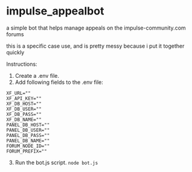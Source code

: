 # impulse_appealbot

a simple bot that helps manage appeals on the impulse-community.com forums

this is a specific case use, and is pretty messy because i put it together quickly

Instructions:

1. Create a .env file.
2. Add following fields to the .env file:

```
XF_URL=""
XF_API_KEY=""
XF_DB_HOST=""
XF_DB_USER=""
XF_DB_PASS=""
XF_DB_NAME=""
PANEL_DB_HOST=""
PANEL_DB_USER=""
PANEL_DB_PASS=""
PANEL_DB_NAME=""
FORUM_NODE_ID=""
FORUM_PREFIX=""
```

3. Run the bot.js script. `node bot.js`
